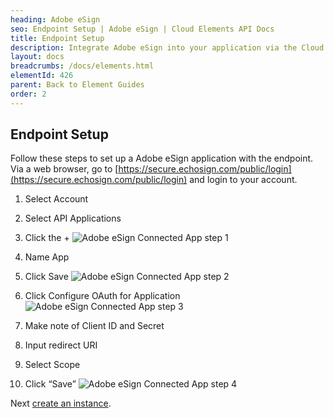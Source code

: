 ```yaml
---
heading: Adobe eSign
seo: Endpoint Setup | Adobe eSign | Cloud Elements API Docs
title: Endpoint Setup
description: Integrate Adobe eSign into your application via the Cloud Elements APIs.
layout: docs
breadcrumbs: /docs/elements.html
elementId: 426
parent: Back to Element Guides
order: 2
---
```

## Endpoint Setup

Follow these steps to set up a Adobe eSign application with the endpoint.
Via a web browser, go to [https://secure.echosign.com/public/login](https://secure.echosign.com/public/login) and login to your account.

1. Select Account

2. Select API Applications

3.  Click the +
![Adobe eSign Connected App step 1](http://cloud-elements.com/wp-content/uploads/2016/03/ADobeeSignAPI1.png)

4. Name App

5. Click Save
![Adobe eSign Connected App step 2](http://cloud-elements.com/wp-content/uploads/2016/03/ADobeeSignAPI2.png)

6. Click Configure OAuth for Application
![Adobe eSign Connected App step 3](http://cloud-elements.com/wp-content/uploads/2016/03/ADobeeSignAPI3.png)

7. Make note of Client ID and Secret

8. Input redirect URI

9. Select Scope

10. Click “Save”
![Adobe eSign Connected App step 4](http://cloud-elements.com/wp-content/uploads/2016/03/ADobeeSignAPI4.png)

Next [create an instance](adobe-esign-create-instance.html).
